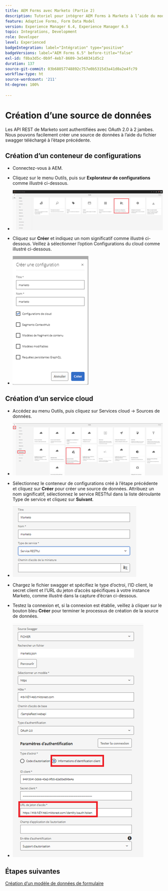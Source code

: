 ```yaml
---
title: AEM Forms avec Marketo (Partie 2)
description: Tutoriel pour intégrer AEM Forms à Marketo à l’aide du modèle de données de formulaire AEM Forms.
feature: Adaptive Forms, Form Data Model
version: Experience Manager 6.4, Experience Manager 6.5
topic: Integrations, Development
role: Developer
level: Experienced
badgeIntegration: label="Intégration" type="positive"
badgeVersions: label="AEM Forms 6.5" before-title="false"
exl-id: f8ba3d5c-0b9f-4eb7-8609-3e540341d5c2
duration: 137
source-git-commit: 03b68057748892c757e0b5315d3a41d0a2e4fc79
workflow-type: ht
source-wordcount: '211'
ht-degree: 100%

---
```


# Création d’une source de données

Les API REST de Marketo sont authentifiées avec OAuth 2.0 à 2 jambes. Nous pouvons facilement créer une source de données à l’aide du fichier swagger téléchargé à l’étape précédente.

## Création d’un conteneur de configurations

* Connectez-vous à AEM.
* Cliquez sur le menu Outils, puis sur **Explorateur de configurations** comme illustré ci-dessous.

* ![Menu Outils](assets/datasource3.png)

* Cliquez sur **Créer** et indiquez un nom significatif comme illustré ci-dessous. Veillez à sélectionner l’option Configurations du cloud comme illustré ci-dessous.

* ![Conteneur de configurations](assets/datasource4.png)

## Création d’un service cloud

* Accédez au menu Outils, puis cliquez sur Services cloud -> Sources de données.

* ![cloud-services](assets/datasource5.png)

* Sélectionnez le conteneur de configurations créé à l’étape précédente et cliquez sur **Créer** pour créer une source de données. Attribuez un nom significatif, sélectionnez le service RESTful dans la liste déroulante Type de service et cliquez sur **Suivant**.
* ![new-data-source](assets/datasource6.png)

* Chargez le fichier swagger et spécifiez le type d’octroi, l’ID client, le secret client et l’URL du jeton d’accès spécifiques à votre instance Marketo, comme illustré dans la capture d’écran ci-dessous.

* Testez la connexion et, si la connexion est établie, veillez à cliquer sur le bouton bleu **Créer** pour terminer le processus de création de la source de données.

* ![data-source-config](assets/datasource1.png)


## Étapes suivantes

[Création d’un modèle de données de formulaire](./part3.md)
